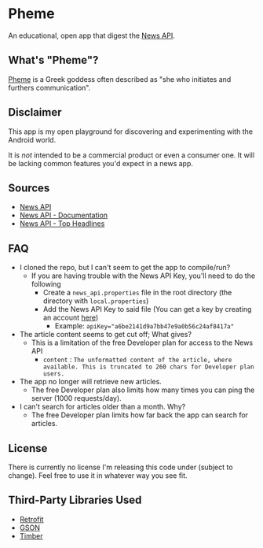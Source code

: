 Pheme
==========

An educational, open app that digest the [News API](https://newsapi.org/).

What's "Pheme"?
--------------
[Pheme](https://en.wikipedia.org/wiki/Pheme) is a Greek goddess often described as "she who initiates and furthers communication".

Disclaimer
----------
This app is my open playground for discovering and experimenting with the Android world. 

It is _not_ intended to be a commercial product or even a consumer one. It will be lacking common features you'd expect in a news app.

Sources
-------
* [News API](https://newsapi.org/)
* [News API - Documentation](https://newsapi.org/docs)
* [News API - Top Headlines](https://newsapi.org/docs/endpoints/top-headlines)

FAQ
---
* I cloned the repo, but I can't seem to get the app to compile/run?
    * If you are having trouble with the News API Key, you'll need to do the following
        * Create a `news_api.properties` file in the root directory (the directory with `local.properties`)
        * Add the News API Key to said file (You can get a key by creating an account [here](https://newsapi.org/))
            * Example: `apiKey="a6be2141d9a7bb47e9a0b56c24af8417a"`
* The article content seems to get cut off; What gives?
    * This is a limitation of the free Developer plan for access to the News API
        * `content` : `The unformatted content of the article, where available. This is truncated to 260 chars for Developer plan users.`
* The app no longer will retrieve new articles.
    * The free Developer plan also limits how many times you can ping the server (1000 requests/day).
* I can't search for articles older than a month. Why?
    * The free Developer plan limits how far back the app can search for articles. 

License
-------
There is currently no license I'm releasing this code under (subject to change). Feel free to use it in whatever way you see fit. 

Third-Party Libraries Used
--------------------------
* [Retrofit](https://square.github.io/retrofit/)
* [GSON](https://github.com/google/gson)
* [Timber](https://github.com/JakeWharton/timber)
